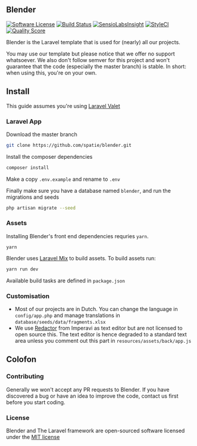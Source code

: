 ## Blender

[![Software License](https://img.shields.io/badge/license-MIT-brightgreen.svg?style=flat-square)](LICENSE.md)
[![Build Status](https://img.shields.io/travis/spatie-custom/blender/master.svg?style=flat-square)](https://travis-ci.org/spatie-custom/blender)
[![SensioLabsInsight](https://img.shields.io/sensiolabs/i/c5299290-f351-490b-bda1-2309096ed28a.svg?style=flat-square)](https://insight.sensiolabs.com/projects/c5299290-f351-490b-bda1-2309096ed28a)
[![StyleCI](https://styleci.io/repos/43971660/shield?branch=master)](https://styleci.io/repos/43971660)
[![Quality Score](https://img.shields.io/scrutinizer/g/spatie-custom/blender.svg?style=flat-square)](https://scrutinizer-ci.com/g/spatie-custom/blender)

Blender is the Laravel template that is used for (nearly) all our projects.

You may use our template but please notice that we offer no support whatsoever. We also don't
follow semver for this project and won't guarantee that the code (especially the master branch) is stable. In short: when using this, you're on your own.

## Install

This guide assumes you're using [Laravel Valet](https://github.com/laravel/valet)

### Laravel App

Download the master branch

```bash
git clone https://github.com/spatie/blender.git
```

Install the composer dependencies

```bash
composer install
```

Make a copy `.env.example` and rename to `.env`

Finally make sure you have a database named `blender`, and run the migrations and seeds

```bash
php artisan migrate --seed
```

### Assets

Installing Blender's front end dependencies requries `yarn`.

```
yarn
```

Blender uses [Laravel Mix](https://laravel.com/docs/5.4/mix) to build assets.
To build assets run:

```bash
yarn run dev
```

Available build tasks are defined in `package.json`


### Customisation

- Most of our projects are in Dutch. You can change the language in `config/app.php` and manage translations in `database/seeds/data/fragments.xlsx`
- We use [Redactor](https://imperavi.com/redactor/) from Imperavi as text editor but are not licensed to open source this. The text editor is hence degraded to a standard text area unless you comment out this part in `resources/assets/back/app.js`

## Colofon

### Contributing

Generally we won't accept any PR requests to Blender. If you have discovered a bug or have an idea to improve the code, contact us first before you start coding.

### License

Blender and The Laravel framework are open-sourced software licensed under the [MIT license](http://opensource.org/licenses/MIT)

